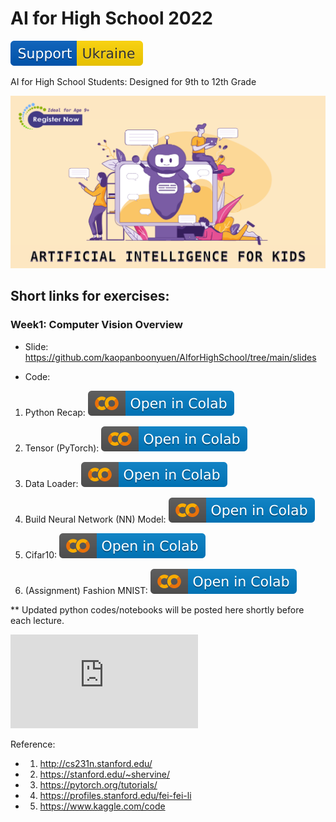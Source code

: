 # AI for High School 2022

[![Support-Ukraine](https://raw.githubusercontent.com/kaopanboonyuen/2110446_DataScience_2021s2/main/img/Support-Ukraine-FFD500.svg)](https://supportukrainenow.org/)

AI for High School Students: Designed for 9th to 12th Grade

![alt text](https://github.com/kaopanboonyuen/AIforHighSchool/raw/main/files/cover3.png "join ds")

## Short links for exercises:

### Week1: Computer Vision Overview

- Slide: https://github.com/kaopanboonyuen/AIforHighSchool/tree/main/slides

- Code:

1. Python Recap: [![Open In Colab](https://raw.githubusercontent.com/kaopanboonyuen/2110446_DataScience_2021s2/main/img/colab-badge.svg)](https://colab.research.google.com/github/kaopanboonyuen/AIforHighSchool/blob/main/code/S2/Week1/week1_2_tensorqs_tutorial.ipynb)

2. Tensor (PyTorch): [![Open In Colab](https://raw.githubusercontent.com/kaopanboonyuen/2110446_DataScience_2021s2/main/img/colab-badge.svg)](https://colab.research.google.com/github/kaopanboonyuen/AIforHighSchool/blob/main/code/S2/Week1/week1_1_colab_tutorial_07062022.ipynb)

3. Data Loader: [![Open In Colab](https://raw.githubusercontent.com/kaopanboonyuen/2110446_DataScience_2021s2/main/img/colab-badge.svg)](https://colab.research.google.com/github/kaopanboonyuen/AIforHighSchool/blob/main/code/S2/Week1/week1_3_data_tutorial.ipynb)

4. Build Neural Network (NN) Model: [![Open In Colab](https://raw.githubusercontent.com/kaopanboonyuen/2110446_DataScience_2021s2/main/img/colab-badge.svg)](https://colab.research.google.com/github/kaopanboonyuen/AIforHighSchool/blob/main/code/S2/Week1/week1_4_buildmodel_tutorial.ipynb)

5. Cifar10: [![Open In Colab](https://raw.githubusercontent.com/kaopanboonyuen/2110446_DataScience_2021s2/main/img/colab-badge.svg)](https://colab.research.google.com/github/kaopanboonyuen/AIforHighSchool/blob/main/code/S2/Week1/week1_5_cifar10_tutorial_nn_version.ipynb)

6. (Assignment) Fashion MNIST: [![Open In Colab](https://raw.githubusercontent.com/kaopanboonyuen/2110446_DataScience_2021s2/main/img/colab-badge.svg)](https://colab.research.google.com/github/kaopanboonyuen/AIforHighSchool/blob/main/code/S2/Week1/week1_6_fsmnist_tutorial_nn_version_assignment.ipynb)

** Updated python codes/notebooks will be posted here shortly before each lecture.

![](https://github.com/kaopanboonyuen/AIforHighSchool/raw/main/slides/lecture_1_1_intro.pdf)

Reference:

- 1. http://cs231n.stanford.edu/
- 2. https://stanford.edu/~shervine/
- 3. https://pytorch.org/tutorials/
- 4. https://profiles.stanford.edu/fei-fei-li
- 5. https://www.kaggle.com/code

